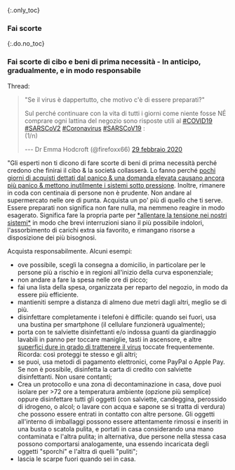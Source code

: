 {:.only_toc}
### Fai scorte

{:.do.no_toc}
### Fai scorte di cibo e beni di prima necessità - In anticipo, gradualmente, e in modo responsabile

Thread:

> "Se il virus è dappertutto, che motivo c'è di essere preparati?"
>
> Sul perché continuare con la vita di tutti i giorni come niente fosse NÉ comprare ogni lattina
> del negozio sono risposte utili al
> [\#COVID19](https://twitter.com/hashtag/COVID19?src=hash&ref_src=twsrc%5Etfw)
> [\#SARSCoV2](https://twitter.com/hashtag/SARSCoV2?src=hash&ref_src=twsrc%5Etfw)
> [\#Coronavirus](https://twitter.com/hashtag/Coronavirus?src=hash&ref_src=twsrc%5Etfw)
> [\#SARSCoV19](https://twitter.com/hashtag/SARSCoV19?src=hash&ref_src=twsrc%5Etfw)
> :\
> (1/n)
>
> --- Dr Emma Hodcroft (@firefoxx66) [29 febbraio
> 2020](https://twitter.com/firefoxx66/status/1233666678841597952?ref_src=twsrc%5Etfw)

"Gli esperti non ti dicono di fare scorte di beni di prima necessità perché credono che finirai il cibo & la società collasserà. Lo fanno perché [pochi giorni di acquisti dettati dal panico & una domanda elevata causano ancora più panico & mettono inutilmente i sistemi sotto pressione](https://twitter.com/firefoxx66/status/1233666678841597952). Inoltre, rimanere in coda con centinaia di persone non è prudente. Non andare al supermercato nelle ore di punta. Acquista un po' più di quello che ti serve. Essere preparati non significa non fare nulla, ma nemmeno reagire in modo esagerato. Significa fare la propria parte per [\*allentare la tensione nei nostri sistemi\*](https://twitter.com/firefoxx66/status/1233666678841597952) in modo che brevi interruzioni siano il più possibile indolori, l'assorbimento di carichi extra sia favorito, e rimangano risorse a disposizione dei più bisognosi.

Acquista responsabilmente. Alcuni esempi: 
- ove possibile, scegli la consegna a domicilio, in particolare per le persone più a rischio e in regioni all'inizio della curva esponenziale; 
- non andare a fare la spesa nelle ore di picco;
- fai una lista della spesa, organizzata per reparto del negozio, in modo da essere più efficiente.
- mantieniti sempre a distanza di almeno due metri dagli altri, meglio se di più.
- disinfettare completamente i telefoni è difficile: quando sei fuori, usa una bustina per smartphone (il cellulare funzionerà ugualmente);
- porta con te salviette disinfettanti e/o indossa guanti da giardinaggio lavabili in panno per toccare maniglie, tasti in ascensore, e altre [superfici dure in grado di trattenere il virus](https://www.nytimes.com/2020/03/17/health/coronavirus-surfaces-aerosols.html) toccate frequentemente. Ricorda: così proteggi te stesso e gli altri;
- se puoi, usa metodi di pagamento elettronici, come PayPal o Apple Pay. Se non è possibile, disinfetta la carta di credito con salviette disinfettanti. Non usare contanti;
- Crea un protocollo e una zona di decontaminazione in casa, dove puoi isolare per >72 ore a temperatura ambiente (opzione più semplice) oppure disinfettare tutti gli oggetti (con salviette, candeggina, perossido di idrogeno, o alcol; o lavare con acqua e sapone se si tratta di verdura) che possono essere entrati in contatto con altre persone. Gli oggetti all'interno di imballaggi possono essere attentamente rimossi e inseriti in una busta o scatola pulita, e portati in casa considerando una mano contaminata e l'altra pulita; in alternativa, due persone nella stessa casa possono comportarsi analogamente, una essendo incaricata degli oggetti "sporchi" e l'altra di quelli "puliti";
- lascia le scarpe fuori quando sei in casa.



